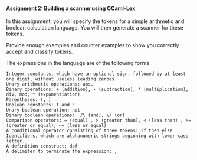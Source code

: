 #### Assignment 2: Building a scanner using OCaml-Lex
In this assignment, you will specify the tokens for a simple arithmetic and boolean calculation language.
You will then generate a scanner for these tokens.  

Provide enough examples and counter examples to show you correctly accept and classify tokens.

The expressions in the language are of the following forms
```
Integer constants, which have an optional sign, followed by at least one digit, without useless leading zeroes.
Unary arithmetic operations: abs, 
Binary operations: + (addition), - (subtraction), * (multiplication), div, mod, ^ (exponentiation)
Parentheses: (, )
Boolean constants: T and F
Unary boolean operation: not
Binary boolean operations:  /\ (and), \/ (or)
Comparison operators: = (equal) , > (greater than), < (less than) , >= (greater or equal), <= (less or equal)
A conditional operator consisting of three tokens: if then else
Identifiers, which are alphanumeric strings beginning with lower-case letter.
A definition construct: def
A delimiter to terminate the expression: ;
```

